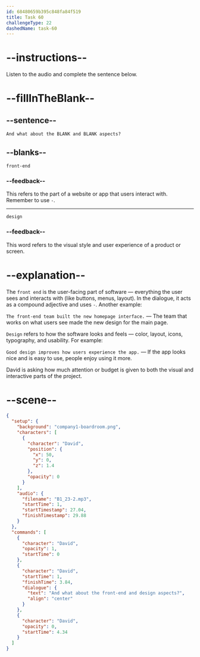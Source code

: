 ```yaml
---
id: 68480659b395c848fa84f519
title: Task 60
challengeType: 22
dashedName: task-60
---
```


<!-- (audio) David: And what about the front-end and design aspects? -->

# --instructions--

Listen to the audio and complete the sentence below.

# --fillInTheBlank--

## --sentence--

`And what about the BLANK and BLANK aspects?`

## --blanks--

`front-end`

### --feedback--

This refers to the part of a website or app that users interact with. Remember to use `-`.

---

`design`

### --feedback--

This word refers to the visual style and user experience of a product or screen.

# --explanation--

The `front end` is the user-facing part of software — everything the user sees and interacts with (like buttons, menus, layout). In the dialogue, it acts as a compound adjective and uses `-`. Another example:

`The front-end team built the new homepage interface.` — The team that works on what users see made the new design for the main page.

`Design` refers to how the software looks and feels — color, layout, icons, typography, and usability. For example:

`Good design improves how users experience the app.` — If the app looks nice and is easy to use, people enjoy using it more.

David is asking how much attention or budget is given to both the visual and interactive parts of the project.

# --scene--

```json
{
  "setup": {
    "background": "company1-boardroom.png",
    "characters": [
      {
        "character": "David",
        "position": {
          "x": 50,
          "y": 0,
          "z": 1.4
        },
        "opacity": 0
      }
    ],
    "audio": {
      "filename": "B1_23-2.mp3",
      "startTime": 1,
      "startTimestamp": 27.04,
      "finishTimestamp": 29.88
    }
  },
  "commands": [
    {
      "character": "David",
      "opacity": 1,
      "startTime": 0
    },
    {
      "character": "David",
      "startTime": 1,
      "finishTime": 3.84,
      "dialogue": {
        "text": "And what about the front-end and design aspects?",
        "align": "center"
      }
    },
    {
      "character": "David",
      "opacity": 0,
      "startTime": 4.34
    }
  ]
}
```
